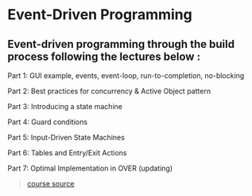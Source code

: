 # Event-Driven Programming

## Event-driven programming through the build process following the lectures below :
Part 1: GUI example, events, event-loop, run-to-completion, no-blocking

Part 2: Best practices for concurrency & Active Object pattern

Part 3: Introducing a state machine

Part 4: Guard conditions

Part 5: Input-Driven State Machines

Part 6: Tables and Entry/Exit Actions

Part 7: Optimal Implementation in OVER
(updating)

>[course source](https://www.state-machine.com/video-course/)
